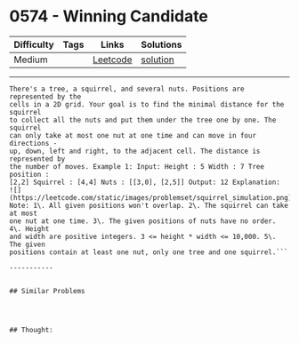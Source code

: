 # 0574 - Winning Candidate

Difficulty  | Tags | Links | Solutions
----------- | ---- | ----- | -----
Medium |  | [Leetcode](https://leetcode.com/problems/winning-candidate) | [solution](https://leetcode.com/problems/winning-candidate/solution/)


-----------

```
There's a tree, a squirrel, and several nuts. Positions are represented by the
cells in a 2D grid. Your goal is to find the minimal distance for the squirrel
to collect all the nuts and put them under the tree one by one. The squirrel
can only take at most one nut at one time and can move in four directions -
up, down, left and right, to the adjacent cell. The distance is represented by
the number of moves. Example 1: Input: Height : 5 Width : 7 Tree position :
[2,2] Squirrel : [4,4] Nuts : [[3,0], [2,5]] Output: 12 Explanation:
![](https://leetcode.com/static/images/problemset/squirrel_simulation.png)
Note: 1\. All given positions won't overlap. 2\. The squirrel can take at most
one nut at one time. 3\. The given positions of nuts have no order. 4\. Height
and width are positive integers. 3 <= height * width <= 10,000. 5\. The given
positions contain at least one nut, only one tree and one squirrel.```

-----------


## Similar Problems




## Thought:
